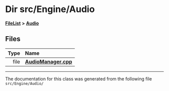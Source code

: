 

# Dir src/Engine/Audio



[**FileList**](files.md) **>** [**Audio**](dir_f379be214ac3ab501d342456492bfadc.md)












## Files

| Type | Name |
| ---: | :--- |
| file | [**AudioManager.cpp**](AudioManager_8cpp.md) <br> |



























































------------------------------
The documentation for this class was generated from the following file `src/Engine/Audio/`

